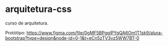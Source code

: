 # arquitetura-css
curso de arquitetura. 

Protótipo: https://www.figma.com/file/0gMF5BPgplPYqQA6Om1T1sk9/alura-bootstrap?type=design&node-id=0-1&t=eCn5zTV3vz5WW7BT-0
